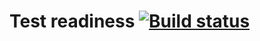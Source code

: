 # Test readiness [![Build status](https://ci.appveyor.com/api/projects/status/cx38dudkoivitlq4/branch/main?svg=true)](https://ci.appveyor.com/project/Elijah-Pe/patternone/branch/main)
